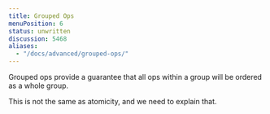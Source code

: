 ```yaml
---
title: Grouped Ops
menuPosition: 6
status: unwritten
discussion: 5468
aliases:
  - "/docs/advanced/grouped-ops/"
---
```


Grouped ops provide a guarantee that all ops within a group will be ordered as a whole group.

This is not the same as atomicity, and we need to explain that.
